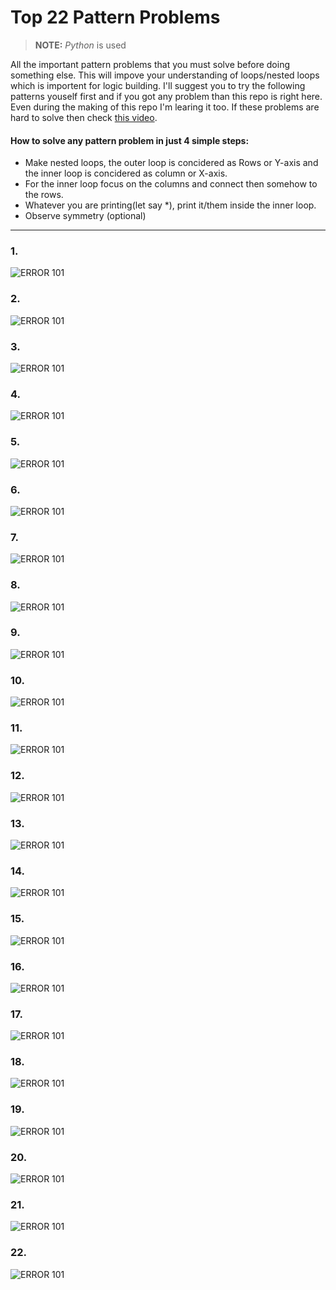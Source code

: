 # Top 22 Pattern Problems
> **NOTE:** *Python* is used

All the important pattern problems that you must solve before doing something else. This will impove your understanding of loops/nested loops which is importent for logic building. I'll suggest you to try the following patterns youself first and if you got any problem than this repo is right here. Even during the making of this repo I'm learing it too. If these problems are hard to solve then check [this video](https://youtu.be/tNm_NNSB3_w?si=Md1SfkqQDl7FAMyN).
#### How to solve any pattern problem in just 4 simple steps:
- Make nested loops, the outer loop is concidered as Rows or Y-axis and the inner loop is concidered as column or X-axis.
- For the inner loop focus on the columns and connect then somehow to the rows.
- Whatever you are printing(let say *), print it/them inside the inner loop.
- Observe symmetry (optional)
---
### 1.
![ERROR 101](https://static.takeuforward.org/wp/uploads/2022/08/P1.png)
### 2.
![ERROR 101](https://static.takeuforward.org/wp/uploads/2022/08/P2.png)
### 3.
![ERROR 101](https://static.takeuforward.org/wp/uploads/2022/08/P3.png)
### 4.
![ERROR 101](https://static.takeuforward.org/wp/uploads/2022/08/P4.png)
### 5.
![ERROR 101](https://static.takeuforward.org/wp/uploads/2022/08/P5.png)
### 6.
![ERROR 101](https://static.takeuforward.org/wp/uploads/2022/08/P6.png)
### 7.
![ERROR 101](https://static.takeuforward.org/wp/uploads/2022/08/P7.png)
### 8.
![ERROR 101](https://static.takeuforward.org/wp/uploads/2022/08/P8.png)
### 9.
![ERROR 101](https://static.takeuforward.org/wp/uploads/2022/08/P9.png)
### 10.
![ERROR 101](https://static.takeuforward.org/wp/uploads/2022/08/P10.png)
### 11.
![ERROR 101](https://static.takeuforward.org/wp/uploads/2022/08/P11.png)
### 12.
![ERROR 101](https://static.takeuforward.org/wp/uploads/2022/08/P12.png)
### 13.
![ERROR 101](https://static.takeuforward.org/wp/uploads/2022/08/P13.png)
### 14.
![ERROR 101](https://static.takeuforward.org/wp/uploads/2022/08/P14.png)
### 15.
![ERROR 101](https://static.takeuforward.org/wp/uploads/2022/08/P15.png)
### 16.
![ERROR 101](https://static.takeuforward.org/wp/uploads/2022/08/P16.png)
### 17.
![ERROR 101](https://static.takeuforward.org/wp/uploads/2022/08/P17.png)
### 18.
![ERROR 101](https://static.takeuforward.org/wp/uploads/2022/08/P18.png)
### 19.
![ERROR 101](https://static.takeuforward.org/wp/uploads/2022/08/P19.png)
### 20.
![ERROR 101](https://static.takeuforward.org/wp/uploads/2022/08/P20.png)
### 21.
![ERROR 101](https://static.takeuforward.org/wp/uploads/2023/01/Screenshot-2023-01-02-at-1.54.55-PM-1.jpg)
### 22.
![ERROR 101](https://static.takeuforward.org/wp/uploads/2022/08/P22.png)
